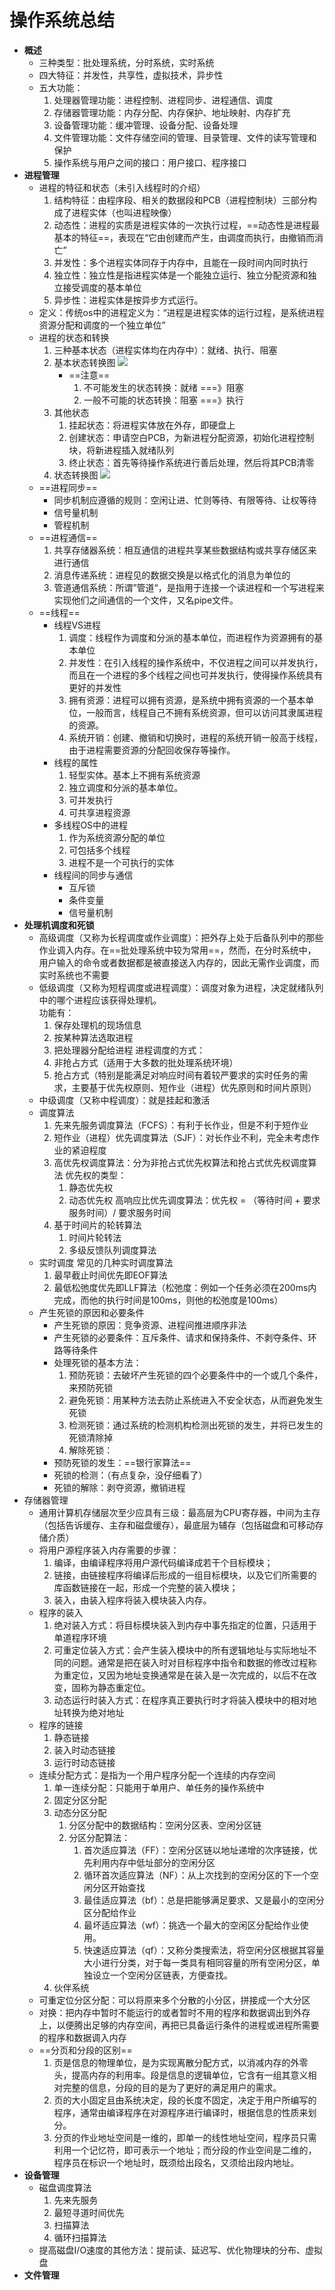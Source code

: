 # 操作系统总结
- __概述__
	- 三种类型：批处理系统，分时系统，实时系统
	- 四大特征：并发性，共享性，虚拟技术，异步性
	- 五大功能：
		1.	处理器管理功能：进程控制、进程同步、进程通信、调度
		2.	存储器管理功能：内存分配、内存保护、地址映射、内存扩充
		3.	设备管理功能：缓冲管理、设备分配、设备处理
		4.	文件管理功能：文件存储空间的管理、目录管理、文件的读写管理和保护
		5.	操作系统与用户之间的接口：用户接口、程序接口
- __进程管理__
	- 进程的特征和状态（未引入线程时的介绍）
		1.	结构特征：由程序段、相关的数据段和PCB（进程控制块）三部分构成了进程实体（也叫进程映像）
		2.	动态性：进程的实质是进程实体的一次执行过程，==动态性是进程最基本的特征==，表现在“它由创建而产生，由调度而执行，由撤销而消亡”
		3.	并发性：多个进程实体同存于内存中，且能在一段时间内同时执行
		4.	独立性：独立性是指进程实体是一个能独立运行、独立分配资源和独立接受调度的基本单位
		5.	异步性：进程实体是按异步方式运行。
	- 定义：传统os中的进程定义为：“进程是进程实体的运行过程，是系统进程资源分配和调度的一个独立单位”
	- 进程的状态和转换
		1.	三种基本状态（进程实体均在内存中）：就绪、执行、阻塞
		2.	基本状态转换图
		![ ](./基本状态转换图.png  "基本状态转换图")
			- ==注意==
				1.	不可能发生的状态转换：就绪  ===》阻塞
				2.	一般不可能的状态转换：阻塞  ===》执行
		3.	其他状态
			1.	挂起状态：将进程实体放在外存，即硬盘上
			2.	创建状态：申请空白PCB，为新进程分配资源，初始化进程控制块，将新进程插入就绪队列
			3.	终止状态：首先等待操作系统进行善后处理，然后将其PCB清零
		4.	状态转换图
		![ ](./进程状态转换图全.png "状态装换图（全）")
	- ==进程同步==
		- 同步机制应遵循的规则：空闲让进、忙则等待、有限等待、让权等待
		- 信号量机制
		- 管程机制
	- ==进程通信==
		1.	共享存储器系统：相互通信的进程共享某些数据结构或共享存储区来进行通信
		2.	消息传递系统：进程见的数据交换是以格式化的消息为单位的
		3.	管道通信系统：所谓”管道“，是指用于连接一个读进程和一个写进程来实现他们之间通信的一个文件，又名pipe文件。
	- ==线程==
		- 线程VS进程
			1.	调度：线程作为调度和分派的基本单位，而进程作为资源拥有的基本单位
			2.	并发性：在引入线程的操作系统中，不仅进程之间可以并发执行，而且在一个进程的多个线程之间也可并发执行，使得操作系统具有更好的并发性
			3.	拥有资源：进程可以拥有资源，是系统中拥有资源的一个基本单位，一般而言，线程自己不拥有系统资源，但可以访问其隶属进程的资源。
			4.	系统开销：创建、撤销和切换时，进程的系统开销一般高于线程，由于进程需要资源的分配回收保存等操作。
		- 线程的属性
			1.	轻型实体。基本上不拥有系统资源
			2.	独立调度和分派的基本单位。
			3.	可并发执行
			4.	可共享进程资源
		- 多线程OS中的进程
			1.	作为系统资源分配的单位
			2.	可包括多个线程
			3.	进程不是一个可执行的实体
		- 线程间的同步与通信
			- 互斥锁
			- 条件变量
			- 信号量机制
- __处理机调度和死锁__
	- 高级调度（又称为长程调度或作业调度）：把外存上处于后备队列中的那些作业调入内存。在==批处理系统中较为常用==，然而，在分时系统中，用户输入的命令或者数据都是被直接送入内存的，因此无需作业调度，而实时系统也不需要
	- 低级调度（又称为短程调度或进程调度）：调度对象为进程，决定就绪队列中的哪个进程应该获得处理机。  
	功能有：
		1.	保存处理机的现场信息
		2.	按某种算法选取进程
		3.	把处理器分配给进程
	进程调度的方式：
		1.	非抢占方式（适用于大多数的批处理系统环境）
		2.	抢占方式（特别是能满足对响应时间有着较严要求的实时任务的需求，主要基于优先权原则、短作业（进程）优先原则和时间片原则）
	- 中级调度（又称中程调度）：就是挂起和激活
	- 调度算法
		1.	先来先服务调度算法（FCFS）：有利于长作业，但是不利于短作业
		2.	短作业（进程）优先调度算法（SJF）：对长作业不利，完全未考虑作业的紧迫程度
		3.	高优先权调度算法：分为非抢占式优先权算法和抢占式优先权调度算法
		优先权的类型：
			1.	静态优先权
			2.	动态优先权
		高响应比优先调度算法：优先权 = （等待时间 + 要求服务时间）/ 要求服务时间
		4.	基于时间片的轮转算法
			1.	时间片轮转法
			2.	多级反馈队列调度算法
	- 实时调度
	常见的几种实时调度算法
		1.	最早截止时间优先即EOF算法
		2.	最低松弛度优先即LLF算法（松弛度：例如一个任务必须在200ms内完成，而他的执行时间是100ms，则他的松弛度是100ms）
	- 产生死锁的原因和必要条件
		- 产生死锁的原因：竞争资源、进程间推进顺序非法
		- 产生死锁的必要条件：互斥条件、请求和保持条件、不剥夺条件、环路等待条件
		- 处理死锁的基本方法：
			1.	预防死锁：去破坏产生死锁的四个必要条件中的一个或几个条件，来预防死锁
			2.	避免死锁：用某种方法去防止系统进入不安全状态，从而避免发生死锁
			3.	检测死锁：通过系统的检测机构检测出死锁的发生，并将已发生的死锁清除掉
			4.	解除死锁：
		- 预防死锁的发生：==银行家算法==
		- 死锁的检测：（有点复杂，没仔细看了）
		- 死锁的解除：剥夺资源，撤销进程
- 存储器管理
	- 通用计算机存储层次至少应具有三级：最高层为CPU寄存器，中间为主存（包括告诉缓存、主存和磁盘缓存），最底层为辅存（包括磁盘和可移动存储介质）
	- 将用户源程序装入内存需要的步骤：
		1.	编译，由编译程序将用户源代码编译成若干个目标模块；
		2.	链接，由链接程序将编译后形成的一组目标模块，以及它们所需要的库函数链接在一起，形成一个完整的装入模块；
		3.	装入，由装入程序将装入模块装入内存。
	- 程序的装入
		1.	绝对装入方式：将目标模块装入到内存中事先指定的位置，只适用于单道程序环境
		2.	可重定位装入方式：会产生装入模块中的所有逻辑地址与实际地址不同的问题。通常是把在装入时对目标程序中指令和数据的修改过程称为重定位，又因为地址变换通常是在装入是一次完成的，以后不在改变，固称为静态重定位。
		3.	动态运行时装入方式：在程序真正要执行时才将装入模块中的相对地址转换为绝对地址
	- 程序的链接
		1.	静态链接
		2.	装入时动态链接
		3.	运行时动态链接
	- 连续分配方式：是指为一个用户程序分配一个连续的内存空间
		1.	单一连续分配：只能用于单用户、单任务的操作系统中
		2.	固定分区分配
		3.	动态分区分配
			1.	分区分配中的数据结构：空闲分区表、空闲分区链
			2.	分区分配算法：
				1.	首次适应算法（FF）：空闲分区链以地址递增的次序链接，优先利用内存中低址部分的空闲分区
				2.	循环首次适应算法（NF）：从上次找到的空闲分区的下一个空闲分区开始查找
				3.	最佳适应算法（bf）：总是把能够满足要求、又是最小的空闲分区分配给作业
				4.	最坏适应算法（wf）：挑选一个最大的空闲区分配给作业使用。
				5.	快速适应算法（qf）：又称分类搜索法，将空闲分区根据其容量大小进行分类，对于每一类具有相同容量的所有空闲分区，单独设立一个空闲分区链表，方便查找。
		4.	伙伴系统
	- 可重定位分区分配：可以将原来多个分散的小分区，拼接成一个大分区
	- 对换：把内存中暂时不能运行的或者暂时不用的程序和数据调出到外存上，以便腾出足够的内存空间，再把已具备运行条件的进程或进程所需要的程序和数据调入内存
	- ==分页和分段的区别==
		1.	页是信息的物理单位，是为实现离散分配方式，以消减内存的外零头，提高内存的利用率。段是信息的逻辑单位，它含有一组其意义相对完整的信息，分段的目的是为了更好的满足用户的需求。
		2.	页的大小固定且由系统决定，段的长度不固定，决定于用户所编写的程序，通常由编译程序在对源程序进行编译时，根据信息的性质来划分。
		3.	分页的作业地址空间是一维的，即单一的线性地址空间，程序员只需利用一个记忆符，即可表示一个地址；而分段的作业空间是二维的，程序员在标识一个地址时，既须给出段名，又须给出段内地址。
- __设备管理__
	- 磁盘调度算法
		1.	先来先服务
		2.	最短寻道时间优先
		3.	扫描算法
		4.	循环扫描算法
	- 提高磁盘I/O速度的其他方法：提前读、延迟写、优化物理块的分布、虚拟盘
- __文件管理__

	

		
				